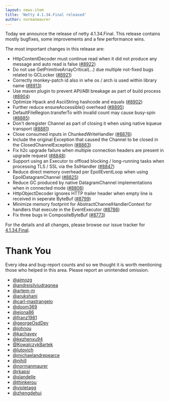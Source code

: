 ```yaml
---
layout: news-item
title: 'Netty 4.1.34.Final released'
author: normanmaurer
---
```


Today we announce the release of netty 4.1.34.Final. This release contains mostly bugfixes, some improvements and a few performance wins.

The most important changes in this release are:

* HttpContentDecoder must continue read when it did not produce any message and auto read is false ([#8922](https://github.com/netty/netty/pull/8922))
* Do not use GetPrimitiveArrayCritical(...) due multiple not-fixed bugs related to GCLocker ([#8921](https://github.com/netty/netty/pull/8921))
* Correctly monkey-patch id also in whe os / arch is used within library name ([#8913](https://github.com/netty/netty/pull/8913))
* Use maven plugin to prevent API/ABI breakage as part of build process ([#8904](https://github.com/netty/netty/pull/8904))
* Optimize Hpack and AsciiString hashcode and equals ([#8902](https://github.com/netty/netty/pull/8902))
* Further reduce ensureAccessible() overhead ([#8895](https://github.com/netty/netty/pull/8895))
* DefaultFileRegion.transferTo with invalid count may cause busy-spin ([#8885](https://github.com/netty/netty/pull/8885))
* Don't deregister Channel as part of closing it when using native kqueue transport ([#8881](https://github.com/netty/netty/pull/8881))
* Close consumed inputs in ChunkedWriteHandler ([#8876](https://github.com/netty/netty/pull/8876))
* Include the original Exception that caused the Channel to be closed in the ClosedChannelException ([#8863](https://github.com/netty/netty/pull/8863))
* Fix h2c upgrade failure when multiple connection headers are present in upgrade request ([#8848](https://github.com/netty/netty/pull/8848))
* Support using an Executor to offload blocking / long-running tasks when processing TLS / SSL via the SslHandler ([#8847](https://github.com/netty/netty/pull/8847))
* Reduce direct memory overhead per EpollEventLoop when using EpollDatagramChannel ([#8825](https://github.com/netty/netty/pull/8825))
* Reduce GC produced by native DatagramChannel implementations when in connected mode  ([#8806](https://github.com/netty/netty/pull/8806))
* HttpObjectDecoder ignores HTTP trailer header when empty line is received in seperate ByteBuf ([#8799](https://github.com/netty/netty/pull/8799))
* Minimize memory footprint for AbstractChannelHandlerContext for handlers that execute in the EventExecutor ([#8786](https://github.com/netty/netty/pull/8786))
* Fix three bugs in CompositeByteBuf ([#8773](https://github.com/netty/netty/pull/8773))

For the details and all changes, please browse our issue tracker for  [4.1.34.Final](https://github.com/netty/netty/milestone/207?closed=1).

# Thank You

Every idea and bug-report counts and so we thought it is worth mentioning those who helped in this area. Please report an unintended omission.

* [@aimozg](https://github.com/aimozg)
* [@andreisilviudragnea](https://github.com/andreisilviudragnea)
* [@artem-m](https://github.com/artem-m)
* [@arukshani](https://github.com/arukshani)
* [@carl-mastrangelo](https://github.com/carl-mastrangelo)
* [@doom369](https://github.com/doom369)
* [@ejona86](https://github.com/ejona86)
* [@franz1981](https://github.com/franz1981)
* [@georgeOsdDev](https://github.com/georgeOsdDev)
* [@johnou](https://github.com/johnou)
* [@kachayev](https://github.com/kachayev)
* [@kezhenxu94](https://github.com/kezhenxu94)
* [@KowalczykBartek](https://github.com/KowalczykBartek)
* [@lutovich](https://github.com/lutovich)
* [@michaelandrepearce](https://github.com/michaelandrepearce)
* [@njhill](https://github.com/njhill)
* [@normanmaurer](https://github.com/normanmaurer)
* [@rkapsi](https://github.com/rkapsi)
* [@slandelle](https://github.com/slandelle)
* [@thinkerou](https://github.com/thinkerou)
* [@violetagg](https://github.com/violetagg)
* [@zhengdehui](https://github.com/zhengdehui)